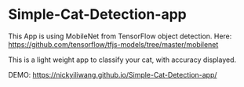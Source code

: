 # Simple-Cat-Detection-app



This App is using MobileNet from TensorFlow object detection.
Here: 
https://github.com/tensorflow/tfjs-models/tree/master/mobilenet

This is a light weight app to classify your cat, with accuracy displayed.

DEMO: https://nickyiliwang.github.io/Simple-Cat-Detection-app/